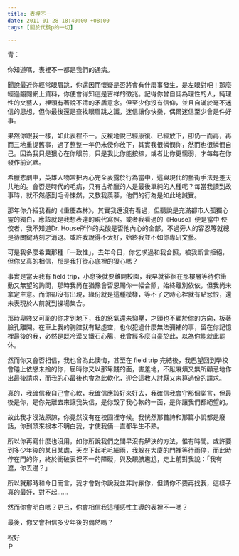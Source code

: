 ```yaml
---
title: 表裡不一
date: 2011-01-28 18:40:00 +08:00
tags: [關於代號p的一切]

---
```


青：  
  
你知道嗎，表裡不一都是我們的通病。  
  
聞說最近你經常眼眉跳，你還因而懷疑是否將會有什麼事發生，是左眼對吧！那麼經過翻閱網上資料，你便會得知這是吉祥的徵兆。記得你曾自詡為理性的人，純理 性的文藝人，裡頭有著說不清的矛盾意念。但至少你沒有信仰，並且自滿於毫不迷信的思想，但你最後還是查找眼眉跳之讖，迷信讓你快樂，偶爾迷信至少會是件好事。  
  
果然你跟我一樣，如此表裡不一。反複地說已經康復、已經放下，卻仍一而再，再而三地重提舊事，過了整整一年仍未使你放下，其實我很憐憫你，然而也很憐憫自己。因為我只是狠心在你眼前，只是我比你能按捺，或者比你更懦弱，才每每在你發作前沉默。  
  
希臘悲劇中，英雄人物常把內心完全表露於行為當中，這與現代的藝街手法是差天共地的。會否是時代的毛病，只有古希臘的人是最後單純的人種呢？每當我讀到故事時，就不然感到毛骨悚然，又教我羨慕，他們的行為是如此地誠實。  
  
那年你介紹我看的《重慶森林》，其實我還沒有看過，但聽說是充滿都市人孤獨心靈的獨白，應該就是我想表達的現代寫照。或者我看過的《House》便是當中 佼佼者，我不知道Dr. House所作的尖酸是否他內心的全部，不過旁人的容忍等就總是待關鍵時刻才消退。或許我說得不太好，始終我並不如你專研文藝。  
  
可是我多麼希冀那種「一致性」，去年今日，你乞求過和我合照，被我斷言拒絕，但你又真的相信，那是我打從心底裡的狠心嗎？  
  
事實是當天我有 field trip，小息後就要離開校園，我早就徘徊在那樓層等待你衝動又無望的詢問，那時我尚在猶豫會否恩賜你一幅合照，始終離別依依，但我尚未拿定主意。而你卻沒有出現，緣份就是這種模樣，等不了之時心裡就有點忿恨，還未表現於人前就到操場集合。  
  
那時卑賤又可恥的你才到地下，我的怒氣還未抑壓，才頭也不顧於你的方向，板著臉孔離開。在車上我的胸腔就有點虛空，也似犯過什麼無法彌補的事，留在你記憶裡最後的我，必然是既冷漠又鐵石心腸，我曾經多麼自豪於此，以為你能就此罷休。  
  
然而你又會否相信，我也曾為此懊悔，甚至在 field trip 完結後，我巴望回到學校會碰上依戀未捨的你，屆時你又以那卑賤的面，害羞地，不厭麻煩又無所顧忌地作出最後請求，而我的心最後也會為此軟化，迎合這教人討厭又未算過份的請求。  
  
真的，我確信我自己會心軟，我確信應該好來好去，我確信我會守那個諾言，但最後是你，是你先離去來讓我失信，是你毀了我心軟的一面，是你讓我們都絕望的。  
  
故此我才沒法原諒，你竟然沒有在校園裡守候。我恍然那首詩和那篇小說都是廢話，你到頭來根本不明白我，才使我倆一直都半生不熟。  
  
所以你再寫什麼也沒用，如你所說我們之間早沒有解決的方法，惟有時間。或許要到多少年後的某日某處，天空下起毛毛細雨，我躲在大廈的門裡等待雨停，而此時佇在門的你，終於衝破表裡不一的障礙，與及靦腆尷尬，走上前對我說：「我有遮，你去邊？」  
  
所以就那時和今日而言，我才會對你說我並非討厭你，但請你不要再找我，這樣子真的最好，對不起……  
  
然而你會明白嗎？更且，你會相信我這種感性主導的表裡不一嗎？  
  
最後，你又會相信多少年後的偶然嗎？  
  
祝好  
Ｐ
